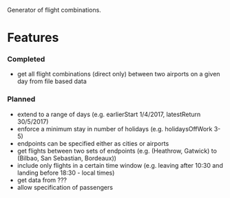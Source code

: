 Generator of flight combinations.

# Features

### Completed
* get all flight combinations (direct only) between two airports on a given day from file based data

### Planned
* extend to a range of days (e.g. earlierStart 1/4/2017, latestReturn 30/5/2017)
* enforce a minimum stay in number of holidays (e.g. holidaysOffWork 3-5)
* endpoints can be specified either as cities or airports
* get flights between two sets of endpoints (e.g. (Heathrow, Gatwick) to (Bilbao, San Sebastian, Bordeaux))
* include only flights in a certain time window (e.g. leaving after 10:30 and landing before 18:30 - local times)
* get data from ???
* allow specification of passengers

